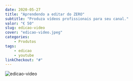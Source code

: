 ```yaml
---
date: 2020-05-27
title: "Aprendendo a editar do ZERO"
subtitle: "Produza vídeos profissionais para seu canal."
valor: "€ 50"
slug: edicao-video
cover: "edicao-video.jpeg"
categories: 
    - Produtos
tags:
    - edicao
    - youtube
linkCheckout: "#"
---
```


![edicao-video](edicao-video.jpeg)
